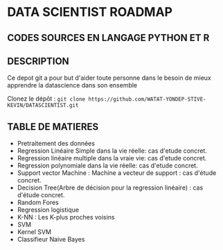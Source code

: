 # DATA SCIENTIST ROADMAP
## CODES SOURCES EN LANGAGE PYTHON ET R

## DESCRIPTION 
Ce depot git a pour but d'aider toute personne dans le besoin de mieux apprendre la datascience dans son ensemble

 Clonez le dépôt : `git clone https://github.com/WATAT-YONDEP-STIVE-KEVIN/DATASCIENTIST.git`
   
## TABLE DE MATIERES

- Pretraitement des données
- Regression Linéaire Simple dans la vie réelle: cas d'etude concret.
- Regression linéaire multiple dans la vraie vie: cas d'etude concret.
- Regression polynomiale dans la vie réelle: cas d'etude concret.
- Support vector Machine :  Machine a vecteur de support : cas d'étude concret.
- Decision Tree(Arbre de décision pour la regression linéaire) : cas d'étude concret.
- Random Fores
- Regression logistique
- K-NN : Les K-plus proches voisins
- SVM
- Kernel SVM
- Classifieur Naive Bayes
